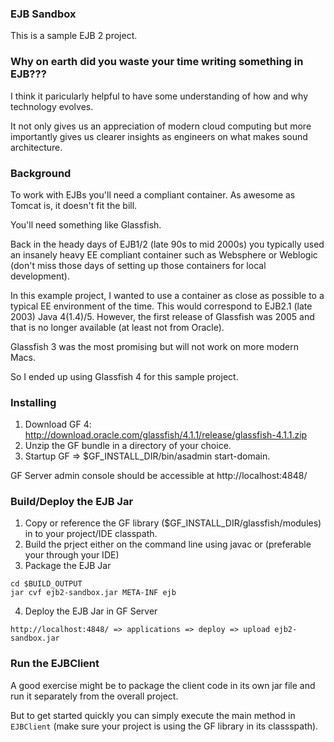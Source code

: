 ### EJB Sandbox
This is a sample EJB 2 project.

### Why on earth did you waste your time writing something in EJB???

I think it paricularly helpful to have some understanding of how and why technology evolves.

It not only gives us an appreciation of modern cloud computing but more importantly gives us clearer insights as engineers on what makes sound architecture.

### Background
To work with EJBs you'll need a compliant container.  As awesome as Tomcat is, it doesn't fit the bill.

You'll need something like Glassfish.

Back in the heady days of EJB1/2 (late 90s to mid 2000s) you typically used an insanely heavy EE compliant container such as Websphere or Weblogic (don't miss those days of setting up those containers for local development).

In this example project, I wanted to use a container as close as possible to a typical EE environment of the time.  This would correspond to EJB2.1 (late 2003) Java 4(1.4)/5.  However, the first release of Glassfish was 2005 and that is no longer available (at least not from Oracle).

Glassfish 3 was the most promising but will not work on more modern Macs.

So I ended up using Glassfish 4 for this sample project.

### Installing
1. Download GF 4: http://download.oracle.com/glassfish/4.1.1/release/glassfish-4.1.1.zip
2. Unzip the GF bundle in a directory of your choice.
3. Startup GF => $GF_INSTALL_DIR/bin/asadmin start-domain.

GF Server admin console should be accessible at http://localhost:4848/


### Build/Deploy the EJB Jar
1. Copy or reference the GF library ($GF_INSTALL_DIR/glassfish/modules) in to your project/IDE classpath.
2. Build the prject either on the command line using javac or (preferable your through your IDE)
3. Package the EJB Jar

```
cd $BUILD_OUTPUT
jar cvf ejb2-sandbox.jar META-INF ejb
```

4. Deploy the EJB Jar in GF Server

```
http://localhost:4848/ => applications => deploy => upload ejb2-sandbox.jar
```

### Run the EJBClient
A good exercise might be to package the client code in its own jar file and run it separately from the overall project.

But to get started quickly you can simply execute the main method in `EJBClient` (make sure your project is using the GF library in its classspath).


